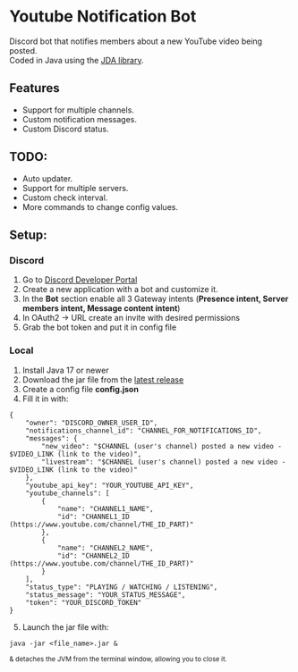 # Youtube Notification Bot

Discord bot that notifies members about a new YouTube video being posted.<br>
Coded in Java using the [JDA library](https://github.com/discord-jda/JDA).

## Features
- Support for multiple channels.
- Custom notification messages.
- Custom Discord status.


## TODO:
- Auto updater.
- Support for multiple servers.
- Custom check interval.
- More commands to change config values.

## Setup:
### Discord
1. Go to [Discord Developer Portal](https://discord.com/developers/applications)
2. Create a new application with a bot and customize it.
3. In the **Bot** section enable all 3 Gateway intents (**Presence intent, Server members intent, Message content intent**)
4. In OAuth2 -> URL create an invite with desired permissions
5. Grab the bot token and put it in config file

### Local
1. Install Java 17 or newer
2. Download the jar file from the [latest release](https://github.com/myne145/Youtube-Notification-Bot-Discord/releases/latest)
3. Create a config file **config.json**
4. Fill it in with: 
```
{
    "owner": "DISCORD_OWNER_USER_ID",
    "notifications_channel_id": "CHANNEL_FOR_NOTIFICATIONS_ID",
    "messages": {
        "new_video": "$CHANNEL (user's channel) posted a new video - $VIDEO_LINK (link to the video)",
        "livestream": "$CHANNEL (user's channel) posted a new video - $VIDEO_LINK (link to the video)"
    },
    "youtube_api_key": "YOUR_YOUTUBE_API_KEY",
    "youtube_channels": [
        {
            "name": "CHANNEL1_NAME",
            "id": "CHANNEL1_ID (https://www.youtube.com/channel/THE_ID_PART)"
        },
        {
            "name": "CHANNEL2_NAME",
            "id": "CHANNEL2_ID (https://www.youtube.com/channel/THE_ID_PART)"
        }
    ],
    "status_type": "PLAYING / WATCHING / LISTENING",
    "status_message": "YOUR_STATUS_MESSAGE",
    "token": "YOUR_DISCORD_TOKEN"
}
```
5. Launch the jar file with:
```
java -jar <file_name>.jar &
```
<sup>& detaches the JVM from the terminal window, allowing you to close it.</sup>
